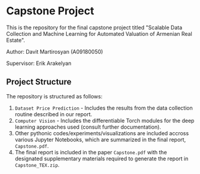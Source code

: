 # Capstone Project

This is the repository for the final capstone project titled "Scalable Data Collection and Machine Learning for Automated Valuation of Armenian Real Estate".

Author: Davit Martirosyan (A09180050)

Supervisor: Erik Arakelyan

## Project Structure
The repository is structured as follows:
1) `Dataset Price Prediction` - Includes the results from the data collection routine described in our report.
2) `Computer Vision` - Includes the differentiable Torch modules for the deep learning approaches used (consult further documentation).
3) Other pythonic codes/experiments/visualizations are included accross various Jupyter Notebooks, which are summarized in the final report, `Capstone.pdf`.
4) The final report is included in the paper `Capstone.pdf` with the designated supplementary materials required to generate the report in `Capstone_TEX.zip`.
